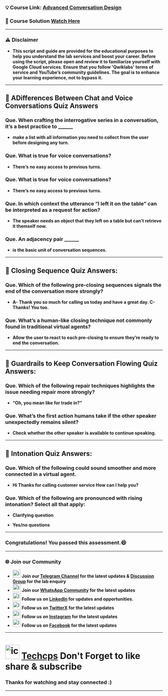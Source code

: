 
### 💡 Course Link: [Advanced Conversation Design](https://www.cloudskillsboost.google/paths/371/course_templates/1106?utm_source=qwiklabs&utm_medium=lp&utm_campaign=arcade24)

### 🚀 Course Solution [Watch Here](https://www.youtube.com/@techcps)

---

### ⚠️ Disclaimer
- **This script and guide are provided for  the educational purposes to help you understand the lab services and boost your career. Before using the script, please open and review it to familiarize yourself with Google Cloud services. Ensure that you follow 'Qwiklabs' terms of service and YouTube’s community guidelines. The goal is to enhance your learning experience, not to bypass it.**

---

## 🚨 ADifferences Between Chat and Voice Conversations Quiz Answers

### Que. When crafting the interrogative series in a conversation, it’s a best practice to ______
- **make a list with all information you need to collect from the user before designing any turn.**


### Que. What is true for voice conversations?
- **There’s no easy access to previous turns.**


### Que. What is true for voice conversations?
- **There’s no easy access to previous turns.**


### Que. In which context the utterance “I left it on the table” can be interpreted as a request for action?
- **The speaker needs an object that they left on a table but can’t retrieve it themself now.**


### Que. An adjacency pair ______
- **is the basic unit of conversation sequences.**

---

## 🚨 Closing Sequence Quiz Answers:

### Que. Which of the following pre-closing sequences signals the end of the conversation more strongly?
- **A- Thank you so much for calling us today and have a great day. C- Thanks! You too.**


### Que. What’s a human-like closing technique not commonly found in traditional virtual agents?
- **Allow the user to react to each pre-closing to ensure they’re ready to end the conversation.**

---

## 🚨 Guardrails to Keep Conversation Flowing Quiz Answers:

### Que. Which of the following repair techniques highlights the issue needing repair more strongly?
- **“Oh, you mean like for trade in?”**


### Que. What’s the first action humans take if the other speaker unexpectedly remains silent?
- **Check whether the other speaker is available to continue speaking.**

---

## 🚨 Intonation Quiz Answers:

### Que. Which of the following could sound smoother and more connected in a virtual agent.
- **Hi Thanks for calling customer service How can I help you?**


### Que. Which of the following are pronounced with rising intonation? Select all that apply:
- **Clarifying question**

- **Yes/no questions**

---

### Congratulations! You passed this assessment.😄

---

### 🌐 Join our Community

- <img src="https://github.com/user-attachments/assets/a4a4b767-151c-461d-bca1-da6d4c0cd68a" alt="icon" width="25" height="25"> **Join our [Telegram Channel](https://t.me/Techcps) for the latest updates & [Discussion Group](https://t.me/Techcpschat) for the lab enquiry**
- <img src="https://github.com/user-attachments/assets/aa10b8b2-5424-40bc-8911-7969f29f6dae" alt="icon" width="25" height="25"> **Join our [WhatsApp Community](https://whatsapp.com/channel/0029Va9nne147XeIFkXYv71A) for the latest updates**
- <img src="https://github.com/user-attachments/assets/b9da471b-2f46-4d39-bea9-acdb3b3a23b0" alt="icon" width="25" height="25"> **Follow us on [LinkedIn](https://www.linkedin.com/company/techcps/) for updates and opportunities.**
- <img src="https://github.com/user-attachments/assets/a045f610-775d-432a-b171-97a2d19718e2" alt="icon" width="25" height="25"> **Follow us on [TwitterX](https://twitter.com/Techcps_/) for the latest updates**
- <img src="https://github.com/user-attachments/assets/84e23456-7ed3-402a-a8a9-5d2fb5b44849" alt="icon" width="25" height="25"> **Follow us on [Instagram](https://instagram.com/techcps/) for the latest updates**
- <img src="https://github.com/user-attachments/assets/fc77ddc4-5b3b-42a9-a8da-e5561dce0c70" alt="icon" width="25" height="25"> **Follow us on [Facebook](https://facebook.com/techcps/) for the latest updates**

---

# <img src="https://github.com/user-attachments/assets/6ee41001-c795-467c-8d96-06b56c246b9c" alt="icon" width="45" height="45"> [Techcps](https://www.youtube.com/@techcps) Don't Forget to like share & subscribe

### Thanks for watching and stay connected :)
---


